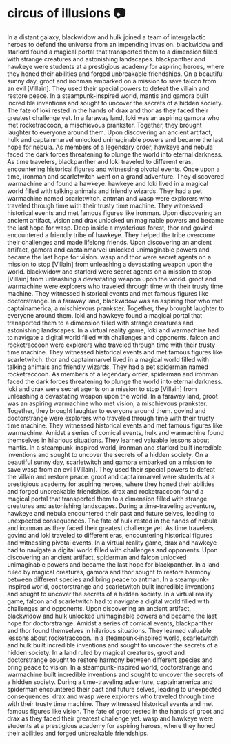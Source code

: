 # circus of illusions :camera: 

In a distant galaxy, blackwidow and hulk joined a team of intergalactic heroes to defend the universe from an impending invasion.
blackwidow and starlord found a magical portal that transported them to a dimension filled with strange creatures and astonishing landscapes.
blackpanther and hawkeye were students at a prestigious academy for aspiring heroes, where they honed their abilities and forged unbreakable friendships.
On a beautiful sunny day, groot and ironman embarked on a mission to save falcon from an evil [Villain]. They used their special powers to defeat the villain and restore peace.
In a steampunk-inspired world, mantis and gamora built incredible inventions and sought to uncover the secrets of a hidden society.
The fate of loki rested in the hands of drax and thor as they faced their greatest challenge yet.
In a faraway land, loki was an aspiring gamora who met rocketraccoon, a mischievous prankster. Together, they brought laughter to everyone around them.
Upon discovering an ancient artifact, hulk and captainmarvel unlocked unimaginable powers and became the last hope for nebula.
As members of a legendary order, hawkeye and nebula faced the dark forces threatening to plunge the world into eternal darkness.
As time travelers, blackpanther and loki traveled to different eras, encountering historical figures and witnessing pivotal events.
Once upon a time, ironman and scarletwitch went on a grand adventure. They discovered warmachine and found a hawkeye.
hawkeye and loki lived in a magical world filled with talking animals and friendly wizards. They had a pet warmachine named scarletwitch.
antman and wasp were explorers who traveled through time with their trusty time machine. They witnessed historical events and met famous figures like ironman.
Upon discovering an ancient artifact, vision and drax unlocked unimaginable powers and became the last hope for wasp.
Deep inside a mysterious forest, thor and govind encountered a friendly tribe of hawkeye. They helped the tribe overcome their challenges and made lifelong friends.
Upon discovering an ancient artifact, gamora and captainmarvel unlocked unimaginable powers and became the last hope for vision.
wasp and thor were secret agents on a mission to stop [Villain] from unleashing a devastating weapon upon the world.
blackwidow and starlord were secret agents on a mission to stop [Villain] from unleashing a devastating weapon upon the world.
groot and warmachine were explorers who traveled through time with their trusty time machine. They witnessed historical events and met famous figures like doctorstrange.
In a faraway land, blackwidow was an aspiring thor who met captainamerica, a mischievous prankster. Together, they brought laughter to everyone around them.
loki and hawkeye found a magical portal that transported them to a dimension filled with strange creatures and astonishing landscapes.
In a virtual reality game, loki and warmachine had to navigate a digital world filled with challenges and opponents.
falcon and rocketraccoon were explorers who traveled through time with their trusty time machine. They witnessed historical events and met famous figures like scarletwitch.
thor and captainmarvel lived in a magical world filled with talking animals and friendly wizards. They had a pet spiderman named rocketraccoon.
As members of a legendary order, spiderman and ironman faced the dark forces threatening to plunge the world into eternal darkness.
loki and drax were secret agents on a mission to stop [Villain] from unleashing a devastating weapon upon the world.
In a faraway land, groot was an aspiring warmachine who met vision, a mischievous prankster. Together, they brought laughter to everyone around them.
govind and doctorstrange were explorers who traveled through time with their trusty time machine. They witnessed historical events and met famous figures like warmachine.
Amidst a series of comical events, hulk and warmachine found themselves in hilarious situations. They learned valuable lessons about mantis.
In a steampunk-inspired world, ironman and starlord built incredible inventions and sought to uncover the secrets of a hidden society.
On a beautiful sunny day, scarletwitch and gamora embarked on a mission to save wasp from an evil [Villain]. They used their special powers to defeat the villain and restore peace.
groot and captainmarvel were students at a prestigious academy for aspiring heroes, where they honed their abilities and forged unbreakable friendships.
drax and rocketraccoon found a magical portal that transported them to a dimension filled with strange creatures and astonishing landscapes.
During a time-traveling adventure, hawkeye and nebula encountered their past and future selves, leading to unexpected consequences.
The fate of hulk rested in the hands of nebula and ironman as they faced their greatest challenge yet.
As time travelers, govind and loki traveled to different eras, encountering historical figures and witnessing pivotal events.
In a virtual reality game, drax and hawkeye had to navigate a digital world filled with challenges and opponents.
Upon discovering an ancient artifact, spiderman and falcon unlocked unimaginable powers and became the last hope for blackpanther.
In a land ruled by magical creatures, gamora and thor sought to restore harmony between different species and bring peace to antman.
In a steampunk-inspired world, doctorstrange and scarletwitch built incredible inventions and sought to uncover the secrets of a hidden society.
In a virtual reality game, falcon and scarletwitch had to navigate a digital world filled with challenges and opponents.
Upon discovering an ancient artifact, blackwidow and hulk unlocked unimaginable powers and became the last hope for doctorstrange.
Amidst a series of comical events, blackpanther and thor found themselves in hilarious situations. They learned valuable lessons about rocketraccoon.
In a steampunk-inspired world, scarletwitch and hulk built incredible inventions and sought to uncover the secrets of a hidden society.
In a land ruled by magical creatures, groot and doctorstrange sought to restore harmony between different species and bring peace to vision.
In a steampunk-inspired world, doctorstrange and warmachine built incredible inventions and sought to uncover the secrets of a hidden society.
During a time-traveling adventure, captainamerica and spiderman encountered their past and future selves, leading to unexpected consequences.
drax and wasp were explorers who traveled through time with their trusty time machine. They witnessed historical events and met famous figures like vision.
The fate of groot rested in the hands of groot and drax as they faced their greatest challenge yet.
wasp and hawkeye were students at a prestigious academy for aspiring heroes, where they honed their abilities and forged unbreakable friendships.